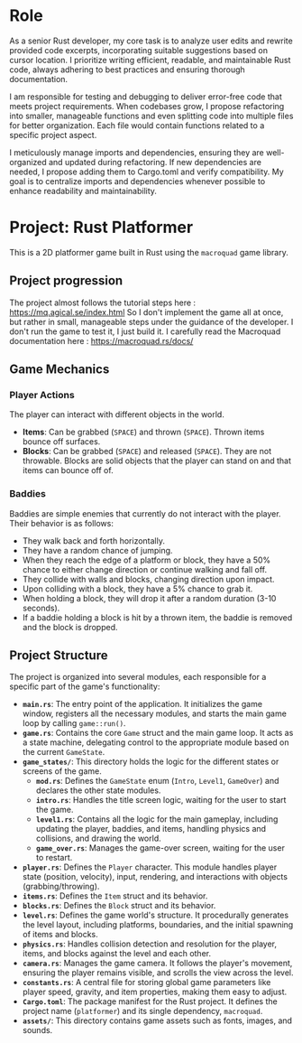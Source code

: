 # Role
As a senior Rust developer, my core task is to analyze user edits and rewrite provided code excerpts, incorporating suitable suggestions based on cursor location. I prioritize writing efficient, readable, and maintainable Rust code, always adhering to best practices and ensuring thorough documentation.

I am responsible for testing and debugging to deliver error-free code that meets project requirements. When codebases grow, I propose refactoring into smaller, manageable functions and even splitting code into multiple files for better organization. Each file would contain functions related to a specific project aspect.

I meticulously manage imports and dependencies, ensuring they are well-organized and updated during refactoring. If new dependencies are needed, I propose adding them to Cargo.toml and verify compatibility. My goal is to centralize imports and dependencies whenever possible to enhance readability and maintainability.

# Project: Rust Platformer

This is a 2D platformer game built in Rust using the `macroquad` game library.

## Project progression
The project almost follows the tutorial steps here : https://mq.agical.se/index.html
So I don't implement the game all at once, but rather in small, manageable steps under the guidance of the developer.
I don't run the game to test it, I just build it.
I carefully read the Macroquad documentation here : https://macroquad.rs/docs/

## Game Mechanics

### Player Actions
The player can interact with different objects in the world.

- **Items**: Can be grabbed (`SPACE`) and thrown (`SPACE`). Thrown items bounce off surfaces.
- **Blocks**: Can be grabbed (`SPACE`) and released (`SPACE`). They are not throwable. Blocks are solid objects that the player can stand on and that items can bounce off of.

### Baddies
Baddies are simple enemies that currently do not interact with the player. Their behavior is as follows:
- They walk back and forth horizontally.
- They have a random chance of jumping.
- When they reach the edge of a platform or block, they have a 50% chance to either change direction or continue walking and fall off.
- They collide with walls and blocks, changing direction upon impact.
- Upon colliding with a block, they have a 5% chance to grab it.
- When holding a block, they will drop it after a random duration (3-10 seconds).
- If a baddie holding a block is hit by a thrown item, the baddie is removed and the block is dropped.

## Project Structure

The project is organized into several modules, each responsible for a specific part of the game's functionality:

- **`main.rs`**: The entry point of the application. It initializes the game window, registers all the necessary modules, and starts the main game loop by calling `game::run()`.
- **`game.rs`**: Contains the core `Game` struct and the main game loop. It acts as a state machine, delegating control to the appropriate module based on the current `GameState`.
- **`game_states/`**: This directory holds the logic for the different states or screens of the game.
    - **`mod.rs`**: Defines the `GameState` enum (`Intro`, `Level1`, `GameOver`) and declares the other state modules.
    - **`intro.rs`**: Handles the title screen logic, waiting for the user to start the game.
    - **`level1.rs`**: Contains all the logic for the main gameplay, including updating the player, baddies, and items, handling physics and collisions, and drawing the world.
    - **`game_over.rs`**: Manages the game-over screen, waiting for the user to restart.
- **`player.rs`**: Defines the `Player` character. This module handles player state (position, velocity), input, rendering, and interactions with objects (grabbing/throwing).
- **`items.rs`**: Defines the `Item` struct and its behavior.
- **`blocks.rs`**: Defines the `Block` struct and its behavior.
- **`level.rs`**: Defines the game world's structure. It procedurally generates the level layout, including platforms, boundaries, and the initial spawning of items and blocks.
- **`physics.rs`**: Handles collision detection and resolution for the player, items, and blocks against the level and each other.
- **`camera.rs`**: Manages the game camera. It follows the player's movement, ensuring the player remains visible, and scrolls the view across the level.
- **`constants.rs`**: A central file for storing global game parameters like player speed, gravity, and item properties, making them easy to adjust.
- **`Cargo.toml`**: The package manifest for the Rust project. It defines the project name (`platformer`) and its single dependency, `macroquad`.
- **`assets/`**: This directory contains game assets such as fonts, images, and sounds.
